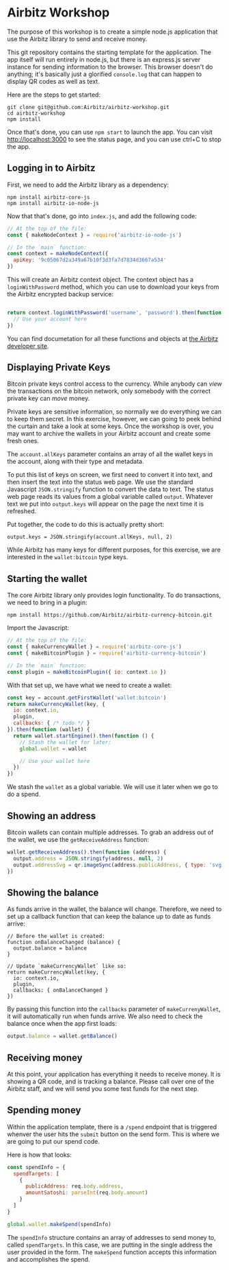 # Airbitz Workshop

The purpose of this workshop is to create a simple node.js application that use the Airbitz library to send and receive money.

This git repository contains the starting template for the application. The app itself will run entirely in node.js, but there is an express.js server instance for sending information to the browser. This browser doesn't do anything; it's basically just a glorified `console.log` that can happen to display QR codes as well as text.

Here are the steps to get started:

```shell
git clone git@github.com:Airbitz/airbitz-workshop.git
cd airbitz-workshop
npm install
```

Once that's done, you can use `npm start` to launch the app. You can visit [http://localhost:3000](http://localhost:3000) to see the status page, and you can use ctrl+C to stop the app.

## Logging in to Airbitz

First, we need to add the Airbitz library as a dependency:

```shell
npm install airbitz-core-js
npm install airbitz-io-node-js
```

Now that that's done, go into `index.js`, and add the following code:

```javascript
// At the top of the file:
const { makeNodeContext } = require('airbitz-io-node-js')

// In the `main` function:
const context = makeNodeContext({
  apiKey: '9c05067d2a349a67b10f3d3fa7d7834d3667a534'
})
```

This will create an Airbitz context object. The context object has a `loginWithPassword` method, which you can use to download your keys from the Airbitz encrypted backup service:

```javascript

return context.loginWithPassword('username', 'password').then(function (account) {
  // Use your account here
})
```

You can find documetation for all these functions and objects at [the Airbitz developer site](https://developer.airbitz.co/javascript/#loginwithpassword).

## Displaying Private Keys

Bitcoin private keys control access to the currency. While anybody can *view* the transactions on the bitcoin network, only somebody with the correct private key can *move* money.

Private keys are sensitive information, so normally we do everything we can to keep them secret. In this exercise, however, we can going to peek behind the curtain and take a look at some keys. Once the workshop is over, you may want to archive the wallets in your Airbitz account and create some fresh ones.

The `account.allKeys` parameter contains an array of all the wallet keys in the account, along with their type and metadata.

To put this list of keys on screen, we first need to convert it into text, and then insert the text into the status web page. We use the standard Javascript `JSON.stringify` function to convert the data to text. The status web page reads its values from a global variable called `output`. Whatever text we put into `output.keys` will appear on the page the next time it is refreshed.

Put together, the code to do this is actually pretty short:

```
output.keys = JSON.stringify(account.allKeys, null, 2)
```

While Airbitz has many keys for different purposes, for this exercise, we are interested in the `wallet:bitcoin` type keys.

## Starting the wallet

The core Airbitz library only provides login functionality. To do transactions, we need to bring in a plugin:

```shell
npm install https://github.com/Airbitz/airbitz-currency-bitcoin.git
```

Import the Javascript:

```javascript
// At the top of the file:
const { makeCurrencyWallet } = require('airbitz-core-js')
const { makeBitcoinPlugin } = require('airbitz-currency-bitcoin')

// In the `main` function:
const plugin = makeBitcoinPlugin({ io: context.io })
```

With that set up, we have what we need to create a wallet:

```javascript
const key = account.getFirstWallet('wallet:bitcoin')
return makeCurrencyWallet(key, {
  io: context.io,
  plugin,
  callbacks: { /* todo */ }
}).then(function (wallet) {
  return wallet.startEngine().then(function () {
    // Stash the wallet for later:
    global.wallet = wallet

    // Use your wallet here
  })
})
```

We stash the `wallet` as a global variable. We will use it later when we go to do a spend.

## Showing an address

Bitcoin wallets can contain multiple addresses. To grab an address out of the wallet, we use the `getReceiveAddress` function:

```javascript
wallet.getReceiveAddress().then(function (address) {
  output.address = JSON.stringify(address, null, 2)
  output.addressSvg = qr.imageSync(address.publicAddress, { type: 'svg' })
})
```

## Showing the balance

As funds arrive in the wallet, the balance will change. Therefore, we need to set up a callback function that can keep the balance up to date as funds arrive:

```
// Before the wallet is created:
function onBalanceChanged (balance) {
  output.balance = balance
}

// Update `makeCurrencyWallet` like so:
return makeCurrencyWallet(key, {
  io: context.io,
  plugin,
  callbacks: { onBalanceChanged }
})
```

By passing this function into the `callbacks` parameter of `makeCurrenyWallet`, it will automatically run when funds arrive. We also need to check the balance once when the app first loads:

```javascript
output.balance = wallet.getBalance()
```

## Receiving money

At this point, your application has everything it needs to receive money. It is showing a QR code, and is tracking a balance. Please call over one of the Airbitz staff, and we will send you some test funds for the next step.

## Spending money

Within the application template, there is a `/spend` endpoint that is triggered whenver the user hits the `submit` button on the send form. This is where we are going to put our spend code.

Here is how that looks:

```javascript
const spendInfo = {
  spendTargets: [
    {
      publicAddress: req.body.address,
      amountSatoshi: parseInt(req.body.amount)
    }
  ]
}

global.wallet.makeSpend(spendInfo)
```

The `spendInfo` structure contains an array of addresses to send money to, called `spendTargets`. In this case, we are putting in the single address the user provided in the form. The `makeSpend` function accepts this information and accomplishes the spend.
